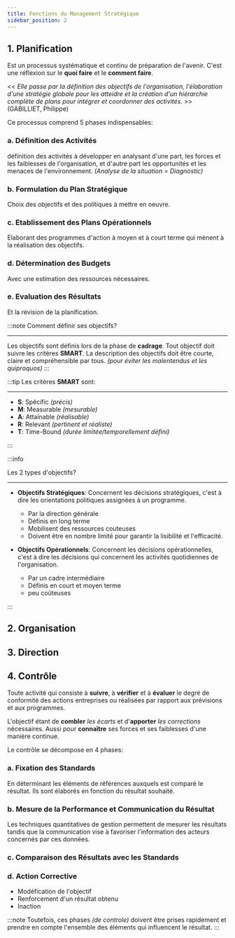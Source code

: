 ```yaml
---
title: Fonctions du Management Stratégique
sidebar_position: 2
---
```


## 1. Planification

Est un processus systématique et continu de préparation de l'avenir. C'est une réflexion sur le **quoi faire** et le **comment faire**.

<< _Elle passe par la définition des objectifs de l'organisation, l'élaboration d'une stratégie globale pour les atteidre et la création d'un hiérarchie complète de plans pour intégrer et coordonner des activités._ >> (GABILLIET, Philippe)

Ce processus comprend 5 phases indispensables:

### a. Définition des Activités

définition des activités à développer en analysant d'une part, les forces et les faiblesses de l'organisation, et d'autre part les opportunités et les menaces de l'environnement. _(Analyse de la situation = Diagnostic)_

### b. Formulation du Plan Stratégique

Choix des objectifs et des politiques à mettre en oeuvre.

### c. Etablissement des Plans Opérationnels

Elaborant des programmes d'action à moyen et à court terme qui mènent à la réalisation des objectifs.

### d. Détermination des Budgets

Avec une estimation des ressources nécessaires.

### e. Evaluation des Résultats

Et la révision de la planification.

:::note
Comment définir ses objectifs?

---

Les objectifs sont définis lors de la phase de **cadrage**. Tout objectif doit suivre les critères **SMART**. La description des objectifs doit être courte, claire et compréhensible par tous. _(pour éviter les malentendus et les quiproquos)_
:::

:::tip
Les critères **SMART** sont:

---

- **S**: Spécific _(précis)_
- **M**: Measurable _(mesurable)_
- **A**: Attainable _(réalisable)_
- **R**: Relevant _(pertinent et réaliste)_
- **T**: Time-Bound _(durée limitée/temporellement défini)_

:::

:::info

Les 2 types d'objectifs?

---

- **Objectifs Stratégiques**: Concernent les décisions stratégiques, c'est à dire les orientations politiques assignées à un programme.

  - Par la direction générale
  - Définis en long terme
  - Mobilisent des ressources couteuses
  - Doivent être en nombre limité pour garantir la lisibilité et l'efficacité.

- **Objectifs Opérationnels**: Concernent les décisions opérationnelles, c'est à dire les décisions qui concernent les activités quotidiennes de l'organisation.

  - Par un cadre intermédiaire
  - Définis en court et moyen terme
  - peu coûteuses

:::

## 2. Organisation

## 3. Direction

## 4. Contrôle

Toute activité qui consiste à **suivre**, à **vérifier** et à **évaluer** le degré de conformité des actions entreprises ou réalisées par rapport aux prévisions et aux programmes.

L'objectif étant de **combler** _les écarts_ et d'**apporter** _les corrections_ nécessaires. Aussi pour **connaître** ses forces et ses faiblesses d'une manière continue.

Le contrôle se décompose en 4 phases:

### a. Fixation des Standards

En déterminant les éléments de références auxquels est comparé le résultat. Ils sont élaborés en fonction du résultat souhaité.

### b. Mesure de la Performance et Communication du Résultat

Les techniques quantitatives de gestion permettent de mesurer les résultats tandis que la communication vise à favoriser l'information des acteurs concernés par ces données.

### c. Comparaison des Résultats avec les Standards

### d. Action Corrective

- Modéfication de l'objectif
- Renforcement d'un résultat obtenu
- Inaction

:::note
Toutefois, ces phases _(de controle)_ doivent être prises rapidement et prendre en compte l'ensemble des éléments qui influencent le résultat.
:::
